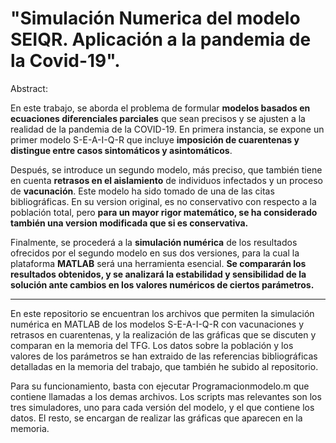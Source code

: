 # "Simulación Numerica del modelo SEIQR. Aplicación a la pandemia de la Covid-19".

Abstract:

En este trabajo, se aborda el problema de formular **modelos basados en ecuaciones diferenciales parciales** que sean precisos y se ajusten a la
realidad de la pandemia de la COVID-19. En primera instancia, se expone un primer modelo
S-E-A-I-Q-R que incluye **imposición de cuarentenas y distingue entre casos sintomáticos y asintomáticos**.


Después, se introduce un segundo modelo, más preciso, que también tiene en cuenta
**retrasos en el aislamiento** de individuos infectados y un proceso de **vacunación**. Este modelo ha sido tomado de una de las citas bibliográficas. En su version original, es no conservativo con respecto a la población total, pero **para un mayor rigor matemático, se ha considerado también una version modificada que si es conservativa.**

Finalmente, se procederá a la **simulación numérica** de los resultados ofrecidos por el
segundo modelo en sus dos versiones, para la cual la plataforma **MATLAB** será una herramienta
esencial. **Se compararán los resultados obtenidos, y se analizará la estabilidad y sensibilidad de
la solución ante cambios en los valores numéricos de ciertos parámetros.**

-------------------------------------------------------------------------------------------------------------------------------------------------------


En este repositorio se encuentran los archivos que permiten la simulación numérica en MATLAB de los modelos S-E-A-I-Q-R con vacunaciones y retrasos en cuarentenas, y la realización de las gráficas que se discuten y comparan en la memoria del TFG. Los datos sobre la población y los valores de los parámetros se han extraido de las referencias bibliográficas detalladas en la memoria del trabajo, que también he subido al repositorio.

Para su funcionamiento, basta con ejecutar Programacionmodelo.m que contiene llamadas a los demas archivos. Los scripts mas relevantes son los tres simuladores, uno para cada versión del modelo, y el que contiene los datos. El resto, se encargan de realizar las gráficas que aparecen en la memoria.
